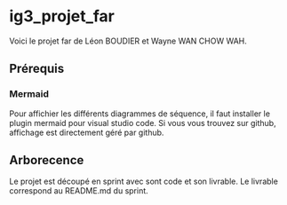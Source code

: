 # ig3_projet_far

Voici le projet far de Léon BOUDIER et Wayne WAN CHOW WAH.

## Prérequis

### Mermaid

Pour affichier les différents diagrammes de séquence, il faut installer le plugin mermaid pour visual studio code. Si vous vous trouvez sur github, affichage est directement géré par github.

## Arborecence

Le projet est découpé en sprint avec sont code et son livrable. Le livrable correspond au README.md du sprint.